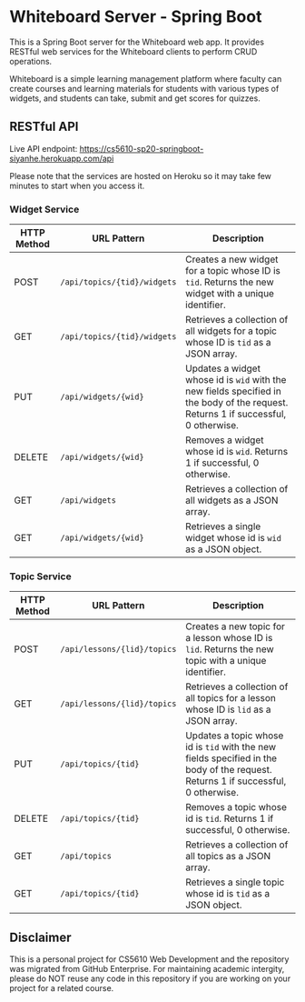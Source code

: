 # Whiteboard Server - Spring Boot

This is a Spring Boot server for the Whiteboard web app. It provides RESTful web services for the Whiteboard clients to perform CRUD operations.

Whiteboard is a simple learning management platform where faculty can create courses and learning materials for students with various types of widgets, and students can take, submit and get scores for quizzes.

## RESTful API

Live API endpoint: https://cs5610-sp20-springboot-siyanhe.herokuapp.com/api

Please note that the services are hosted on Heroku so it may take few minutes to start when you access it.

### Widget Service

| HTTP Method | URL Pattern                 | Description                                                  |
| ----------- | --------------------------- | ------------------------------------------------------------ |
| POST        | `/api/topics/{tid}/widgets`  | Creates a new widget for a topic whose ID is `tid`. Returns the new widget with a unique identifier. |
| GET         | `/api/topics/{tid}/widgets` | Retrieves a collection of all widgets for a topic whose ID is `tid` as a JSON array. |
| PUT         | `/api/widgets/{wid}`        | Updates a widget whose id is `wid` with the new fields specified in the body of the request. Returns 1 if successful, 0 otherwise. |
| DELETE      | ``/api/widgets/{wid}``      | Removes a widget whose id is `wid`. Returns 1 if successful, 0 otherwise. |
| GET         | `/api/widgets`              | Retrieves a collection of all widgets as a JSON array.       |
| GET         | `/api/widgets/{wid}`        | Retrieves a single widget whose id is `wid` as a JSON object. |

### Topic Service

| HTTP Method | URL Pattern                 | Description                                                  |
| ----------- | --------------------------- | ------------------------------------------------------------ |
| POST        | `/api/lessons/{lid}/topics` | Creates a new topic for a lesson whose ID is `lid`. Returns the new topic with a unique identifier. |
| GET         | `/api/lessons/{lid}/topics` | Retrieves a collection of all topics for a lesson whose ID is `lid` as a JSON array. |
| PUT         | `/api/topics/{tid}`         | Updates a topic whose id is `tid` with the new fields specified in the body of the request. Returns 1 if successful, 0 otherwise. |
| DELETE      | ``/api/topics/{tid}``       | Removes a topic whose id is `tid`. Returns 1 if successful, 0 otherwise. |
| GET         | `/api/topics`               | Retrieves a collection of all topics as a JSON array.        |
| GET         | `/api/topics/{tid}`         | Retrieves a single topic whose id is `tid` as a JSON object. |


## Disclaimer

This is a personal project for CS5610 Web Development and the repository was migrated from GitHub Enterprise. For maintaining academic intergity, please do NOT reuse any code in this repository if you are working on your project for a related course.
